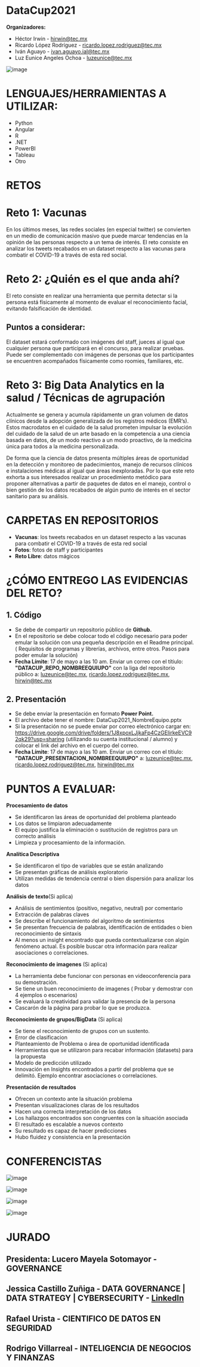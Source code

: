 # DataCup2021

**Organizadores:**
- Héctor Irwin  - hirwin@tec.mx
- Ricardo López Rodríguez - ricardo.lopez.rodriguez@tec.mx
- Iván Aguayo - ivan.aguayo.ial@tec.mx
- Luz Eunice Angeles Ochoa - luzeunice@tec.mx

![image](https://user-images.githubusercontent.com/7227655/118155955-6a273c80-b3de-11eb-9803-97039a6fd991.png)

# LENGUAJES/HERRAMIENTAS A UTILIZAR: 
- Python
- Angular
- R
- .NET
- PowerBI
- Tableau
- Otro

# RETOS 

# Reto 1: Vacunas
En los últimos meses, las redes sociales (en especial twitter) se convierten en un medio de comunicación masivo que puede marcar tendencias en la opinión de las personas respecto a un tema de interés. El reto consiste en analizar los tweets recabados en un dataset respecto a las vacunas para combatir el COVID-19 a través de esta red social.


# Reto 2: ¿Quién es el que anda ahí?
El reto consiste en realizar una herramienta que permita detectar si la persona está físicamente al momento de evaluar el reconocimiento facial, evitando falsificación de identidad.

## Puntos a considerar:
El dataset estará conformado con imágenes del staff, jueces al igual que cualquier persona que participará en el concurso, para realizar pruebas. Puede ser complementado con imágenes de personas que los participantes se encuentren acompañados físicamente como roomies, familiares, etc.


# Reto 3: Big Data Analytics en la salud / Técnicas de agrupación
Actualmente se genera y acumula rápidamente un gran volumen de datos clínicos desde la adopción generalizada de los registros médicos (EMR’s). Estos macrodatos en el cuidado de la salud prometen impulsar la evolución del cuidado de la salud de un arte basado en la competencia a una ciencia basada en datos, de un modo reactivo a un modo proactivo, de la medicina única para todos a la medicina personalizada.

De forma que la ciencia de datos presenta múltiples áreas de oportunidad en la detección y monitoreo de padecimientos, manejo de recursos clínicos e instalaciones médicas al igual que áreas inexploradas. Por lo que este reto exhorta a sus interesados realizar un procedimiento metódico para proponer alternativas a partir de paquetes de datos en el manejo, control o bien gestión de los datos recabados de algún punto de interés en el sector sanitario para su análisis.


# CARPETAS EN REPOSITORIOS
- **Vacunas**: los tweets recabados en un dataset respecto a las vacunas para combatir el COVID-19 a través de esta red social
- **Fotos**: fotos de staff y participantes
- **Reto Libre**: datos mágicos
 
# ¿CÓMO ENTREGO LAS EVIDENCIAS DEL RETO?

## 1. Código
- Se debe de compartir un repositorio público de **Github.**
- En el repositorio se debe colocar todo el código necesario para poder emular la solución con una pequeña descripción en el Readme principal. ( Requisitos de programas y librerías, archivos, entre otros. Pasos para poder emular la solución) 
- **Fecha Límite**: 17 de mayo a las 10 am. Enviar un correo con el títiulo: **"DATACUP_REPO_NOMBREEQUIUPO"** con la liga del repositorio público a: luzeunice@tec.mx, ricardo.lopez.rodriguez@tec.mx, hirwin@tec.mx

## 2. Presentación
- Se debe enviar la presentación en formato **Power Point.**
- El archivo debe tener el nombre: DataCup2021_NombreEquipo.pptx
- Si la presentación no se puede enviar por correo electrónico cargar en: https://drive.google.com/drive/folders/1J8xpoxLJjkaFp4CzGEIirkeEVC92qk29?usp=sharing (utilizando su cuenta institucional / alumno) y colocar el link del archivo en el cuerpo del correo.
- **Fecha Límite**: 17 de mayo a las 10 am. Enviar un correo con el títiulo: **"DATACUP_PRESENTACION_NOMBREEQUIUPO"** a: luzeunice@tec.mx, ricardo.lopez.rodriguez@tec.mx, hirwin@tec.mx

# PUNTOS A EVALUAR:


**Procesamiento de datos**
- Se identificaron las áreas de oportunidad del problema planteado
- Los datos se limpiaron adecuadamente
- El equipo justifica la eliminación o sustitución de registros para un correcto análisis
- Limpieza y procesamiento de la información.

**Analítica Descriptiva**
- Se identificaron el tipo de variables que se están analizando
- Se presentan gráficas de análisis exploratorio
- Utilizan medidas de tendencia central o bien dispersión para analizar los datos

**Análisis de texto**(Si aplica) 
- Análisis de sentimientos (positivo, negativo, neutral) por comentario
- Extracción de palabras claves
- Se describe el funcionamiento del algoritmo de sentimientos
- Se presentan frecuencia de palabras, identificación de entidades o bien reconocimiento de sintaxis
- Al menos un insight encontrado que pueda contextualizarse con algún fenómeno actual. Es posible buscar otra información para realizar asociaciones o correlaciones.

**Reconocimiento de imagenes**  (Si aplica) 
- La herramienta debe funcionar con personas en videoconferencia para su demostración.
- Se tiene un buen reconocimiento de imagenes ( Probar y demostrar con 4 ejemplos o escenarios) 
- Se evaluará la creatividad para validar la presencia de la persona
- Cascarón de la página para probar lo que se produzca.

**Reconocimiento de grupos/BigData**  (Si aplica) 
- Se tiene el reconocimiento de grupos con un sustento. 
- Error de clasificacion
- Planteamiento de Problema o área de oportunidad identificada
- Herramientas que se utilizaron para recabar información (datasets) para la propuesta
- Modelo de predicción utilizado
- Innovación en Insights encontrados a partir del problema que se delimitó. Ejemplo encontrar asociaciones o correlaciones.


**Presentación de resultados**
- Ofrecen un contexto ante la situación problema
- Presentan visualizaciones claras de los resultados
- Hacen una correcta interpretación de los datos
- Los hallazgos encontrados son congruentes con la situación asociada
- El resultado es escalable a nuevos contexto
- Su resultado es capaz de hacer predicciones
- Hubo fluidez y consistencia en la presentación


# CONFERENCISTAS

![image](https://user-images.githubusercontent.com/7227655/118197076-da9c8080-b413-11eb-9cb5-c7734c49b38b.png)

![image](https://user-images.githubusercontent.com/7227655/118192395-b046c500-b40b-11eb-9184-5dee246f7c74.png)

![image](https://user-images.githubusercontent.com/7227655/118191985-11ba6400-b40b-11eb-9475-c7663647ec88.png)

![image](https://user-images.githubusercontent.com/7227655/118164521-d0b15800-b3e8-11eb-8ade-0d88b7cc7d4f.png)

# JURADO

## Presidenta: Lucero Mayela Sotomayor - GOVERNANCE 
## Jessica Castillo Zuñiga - DATA GOVERNANCE | DATA STRATEGY | CYBERSECURITY - [LinkedIn](https://www.linkedin.com/in/jessica-elizabeth-z%C3%BA%C3%B1iga-castillo-58b00694/)
## Rafael Urista - CIENTIFICO DE DATOS EN SEGURIDAD
## Rodrigo Villarreal - INTELIGENCIA DE NEGOCIOS Y FINANZAS

